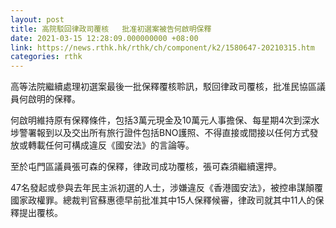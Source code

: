 ```yaml
---
layout: post
title: 高院駁回律政司覆核   批准初選案被告何啟明保釋
date: 2021-03-15 12:28:09.000000000 +08:00
link: https://news.rthk.hk/rthk/ch/component/k2/1580647-20210315.htm
categories: rthk
---
```


高等法院繼續處理初選案最後一批保釋覆核聆訊，駁回律政司覆核，批准民協區議員何啟明的保釋。 

何啟明維持原有保釋條件，包括3萬元現金及10萬元人事擔保、每星期4次到深水埗警署報到以及交出所有旅行證件包括BNO護照、不得直接或間接以任何方式發放或轉載任何可構成違反《國安法》的言論等。 

至於屯門區議員張可森的保釋，律政司成功覆核，張可森須繼續還押。 

47名發起或參與去年民主派初選的人士，涉嫌違反《香港國安法》，被控串謀顛覆國家政權罪。總裁判官蘇惠德早前批准其中15人保釋候審，律政司就其中11人的保釋提出覆核。
